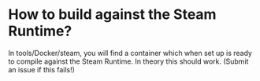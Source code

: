 # How to build against the Steam Runtime?

In tools/Docker/steam, you will find a container which when set up is ready to compile against the Steam Runtime. In theory this should work. (Submit an issue if this fails!)
